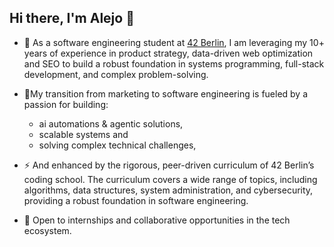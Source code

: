 ## Hi there, I'm Alejo 👋

- 🌱 As a software engineering student at [42 Berlin](https://42berlin.de/de/), I am leveraging my 10+ years of experience in product strategy, data-driven web optimization and SEO to build a robust foundation in systems programming, full-stack development, and complex problem-solving. 

- 🔭My transition from marketing to software engineering is fueled by a passion for building:
  - ai automations & agentic solutions, 
  - scalable systems and 
  - solving complex technical challenges, 

- ⚡ And enhanced by the rigorous, peer-driven curriculum of 42 Berlin’s coding school. The curriculum covers a wide range of topics, including algorithms, data structures, system administration, and cybersecurity, providing a robust foundation in software engineering.​

- 👯 Open to internships and collaborative opportunities in the tech ecosystem.

